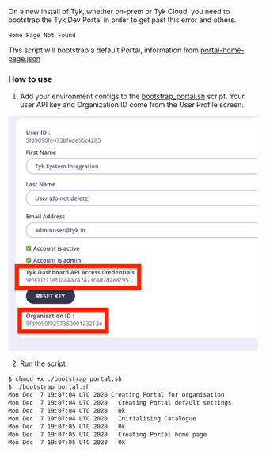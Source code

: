 On a new install of Tyk, whether on-prem or Tyk Cloud, you need to bootstrap the Tyk Dev Portal in order to get past this error and others.

```
Home Page Not Found
```

This script will bootstrap a default Portal, information from [portal-home-page.json](./portal-home-page.json)


### How to use

1. Add your environment configs to the [bootstrap_portal.sh](./bootstrap_portal.sh) script.  Your user API key and Organization ID come from the User Profile screen.

![demo](./apikey.png)

2. Run the script

```
$ chmod +x ./bootstrap_portal.sh
$ ./bootstrap_portal.sh
Mon Dec  7 19:07:04 UTC 2020 Creating Portal for organisation 
Mon Dec  7 19:07:04 UTC 2020   Creating Portal default settings
Mon Dec  7 19:07:04 UTC 2020   Ok
Mon Dec  7 19:07:04 UTC 2020   Initialising Catalogue
Mon Dec  7 19:07:05 UTC 2020   Ok
Mon Dec  7 19:07:05 UTC 2020   Creating Portal home page
Mon Dec  7 19:07:05 UTC 2020   Ok
```
